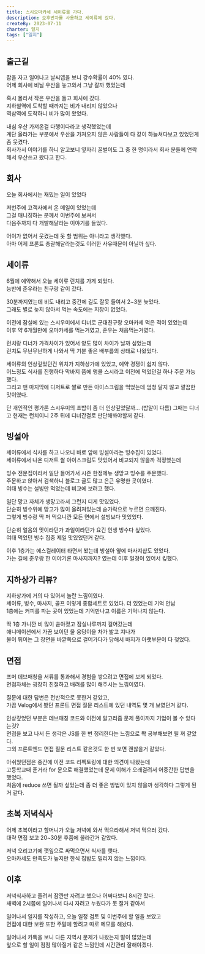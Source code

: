 ```yaml
---
title: 스시오마카세 세이류를 가다.
description: 오후반차를 사용하고 세이류에 갔다.
createBy: 2023-07-11
charter: 일지
tags: ["일지"]
---
```


## 출근길

잠을 자고 일어나고 날씨앱을 보니 강수확률이 40% 였다.  
어제 회사에 비닐 우산을 놓고와서 그냥 갈까 했었는데

혹시 몰라서 작은 우산을 들고 회사에 갔다.  
지하철역에 도착할 때까지는 비가 내리지 않았으나  
역삼역에 도착하니 비가 많이 왔었다.

내심 우산 가져온걸 다행이다라고 생각했었는데  
계단 올라가는 부분에서 우산을 가져오지 않은 사람들이 다 같이 하늘쳐다보고 있었던게 좀 웃겼다.  
회사가서 이야기를 하니 알고보니 옆자리 꿀벌이도 그 중 한 명이라서 회사 분들께 연락해서 우산쓰고 왔다고 한다.

## 회사

오늘 회사에서는 재밌는 일이 있었다

저번주에 고객사에서 온 메일이 있었는데  
그걸 매니징하는 분께서 이번주에 보셔서  
다음주까지 다 개발해달라는 이야기를 들었다.

어이가 없어서 웃겼는데 못 할 범위는 아니라고 생각했다.  
아마 어제 프론트 총괄해달라는것도 이러한 사유때문이 아닐까 싶다.

## 세이류

6월에 예약해서 오늘 세이류 런치를 가게 되었다.  
능반에 준우라는 친구랑 같이 갔다.

30분까지였는데 비도 내리고 중간에 길도 잘못 들여서 2~3분 늦었다.  
그래도 별로 늦지 않아서 먹는 속도에는 지장이 없었다.

이전에 잠실에 있는 스시우미에서 디너로 군대친구랑 오마카세 먹은 적이 있었는데  
이후 약 6개월만에 오마카세를 먹는거였고, 준우는 처음먹는거였다.

런치랑 디너가 가격차이가 있어서 양도 많이 차이가 날까 싶었는데  
런치도 무난무난하게 나와서 딱 기분 좋은 배부름의 상태로 나왔었다.

세이류의 인상깊었던건 위치가 지하상가에 있었고, 예약 경쟁이 쉽지 않다.  
어느정도 식사를 진행하다 막바지 쯤에 앵콜 스시라고 이전에 먹었던걸 하나 주문 가능했다.  
그리고 맨 마지막에 디저트로 쌀로 만든 아이스크림을 먹었는데 엄청 달지 않고 깔끔한 맛이였다.

단 개인적인 평가론 스시우미의 초밥이 좀 더 인상깊었달까... (밥알이 다름)
그때는 디너고 현재는 런치이니 2주 뒤에 디너간걸로 판단해봐야할꺼 같다.

## 빙설아

세이류에서 식사를 하고 나오니 바로 앞에 빙설아라는 빙수집이 있었다.  
세이류에서 나온 디저트 쌀 아이스크림도 맛있어서 비교되지 않을까 걱정했는데

빙수 전문집이라서 일단 들어가서 시즌 한정메뉴 생망고 빙수를 주문했다.  
주문하고 앉아서 검색하니 블로그 글도 많고 은근 유명한 곳이였다.  
여태 빙수는 설빙만 먹었는데 비교에 보려고 했다.

일단 망고 자체가 생망고라서 그런지 디게 맛있었다.  
단순히 빙수위에 망고가 많이 올려져있는데 숟가락으로 누르면 으깨진다.  
그렇게 빙수랑 딱 퍼 먹으니깐 모든 면에서 설빙보다 맛있었다.

단순히 얼음의 맛이라던가 과일이라던가 요긴 인생 빙수다 싶었다.  
여태 먹었던 빙수 집중 제일 맛있었던거 같다.

이후 1층가는 에스컬레이터 타면서 봤는데 빙설아 옆에 마사지샵도 있었다.  
가는 길에 준우랑 한 이야기론 마사지까지? 였는데 이후 일정이 있어서 킾했다.

## 지하상가 리뷰?

지하상가에 거의 다 있어서 놀란 느낌이였다.  
세이류, 빙수, 마사지, 골프 이렇게 종합세트로 있었다. 더 있었는데 기억 안남  
1층에는 커피를 파는 곳이 있었는데 기억만나고 이름은 기억나지 않는다.

딱 1층 가니깐 비 많이 쏟아졌고 잠실나루까지 걸어갔는데  
애니메이션에서 가끔 보이던 물 웅덩이을 차가 밞고 지나가  
물이 튀이는 그 장면을 바깥쪽으로 걸어가다가 당해서 바지가 아랫부분이 다 젖었다.

## 면접

프머 데브매칭을 서류를 통과해서 경험을 쌓으려고 면접에 보게 되었다.  
면접자체는 굉장히 친절하고 배려를 많이 해주시는 느낌이였다.

질문에 대한 답변은 전반적으로 못한거 같았고,  
가끔 Velog에서 봤던 프론트 면접 질문 리스트에 있던 내역도 몇 개 보였던거 같다.

인상깊었던 부분은 데브매칭 코드와 이전에 알고리즘 문제 풀이까지 기업이 볼 수 있다는것?  
면접을 보고 나서 든 생각은 JS를 한 번 정리한다는 느낌으로 쫙 공부해보면 될 꺼 같았다.  
그외 프론트엔드 면접 질문 리스트 같은것도 한 번 보면 괜찮을거 같았다.

아쉬웠던점은 중간에 이전 코드 리펙토링에 대한 의견이 나왔는데  
고등학교때 푼거라 for 문으로 해결했었는데 문제 이해가 오래걸려서 어중간한 답변을 했었다.  
처음에 reduce 쓰면 될까 싶었는데 좀 더 좋은 방법이 있지 않을까 생각하다 그렇게 된 거 같다.

## 초복 저녁식사

어제 초복이라고 할머니가 오늘 저녁에 와서 먹으라해서 저녁 먹으러 갔다.  
대략 면접 보고 20~30분 후쯤에 올라간거 같았다.

저녁 오리고기에 깻잎으로 싸먹으면서 식사를 햇다.  
오마카세도 만족도가 높지만 한식 집밥도 밀리지 않는 느낌이다.

## 이후

저녁식사하고 졸려서 잠깐만 자려고 했으나 어쩌다보니 8시간 잤다.  
새벽에 2시쯤에 일어나서 다시 자려고 누웠다가 못 잘거 같아서

일어나서 일지를 작성하고, 오늘 일정 검토 및 이번주에 할 일을 보았고  
면접에 대한 보완 또한 주말에 할려고 따로 메모를 해놨다.

일어나서 카톡을 보니 다른 지역시 문제가 나왔는지 말이 많았는데  
앞으로 할 일이 점점 많아질거 같은 느낌인데 시간관리 잘해야겠다.

